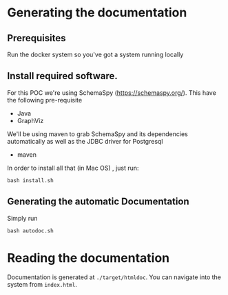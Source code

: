 # Generating the documentation

## Prerequisites

Run the docker system so you've got a system running locally

## Install required software.

For this POC we're using SchemaSpy (https://schemaspy.org/). This have the following pre-requisite
- Java
- GraphViz

We'll be using maven to grab SchemaSpy and its dependencies automatically as well as the JDBC driver for Postgresql
- maven

In order to install all that (in Mac OS) , just run:

```
bash install.sh
```

## Generating the automatic Documentation

Simply run

```
bash autodoc.sh
```

# Reading the documentation

Documentation is generated at `./target/htmldoc`. You can navigate into the system from `index.html`.
